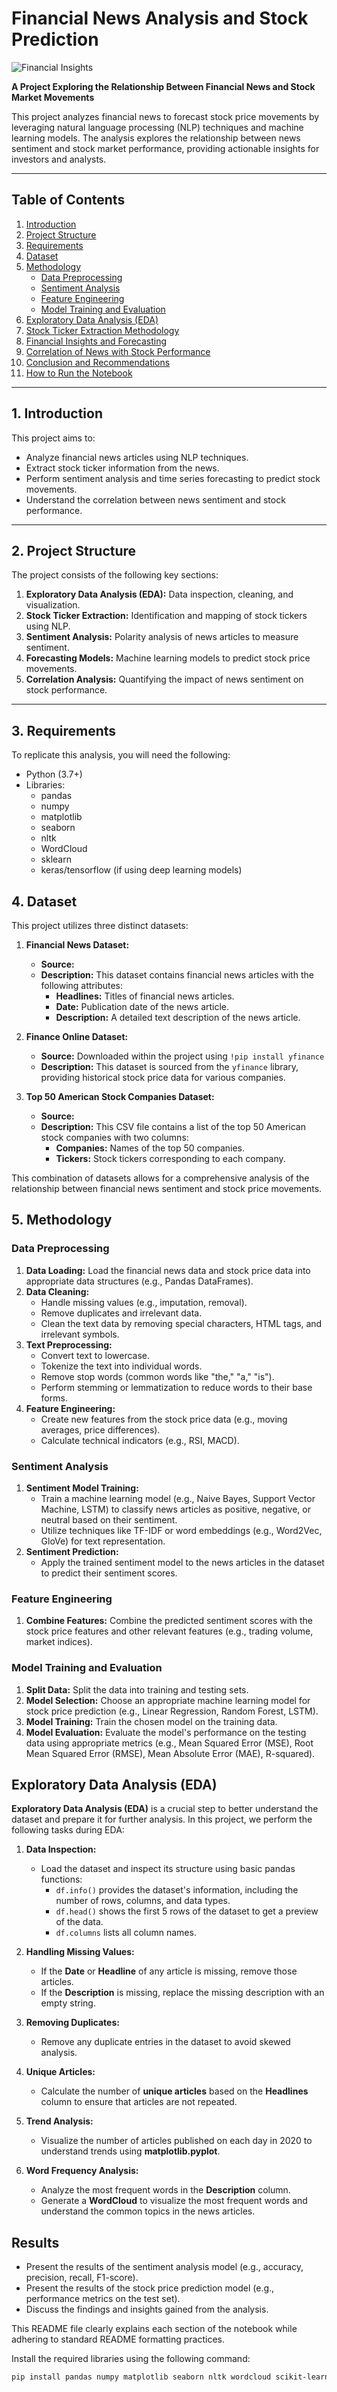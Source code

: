 # Financial News Analysis and Stock Prediction

![Financial Insights](images/stock1.jpg "Financial News Analysis")



**A Project Exploring the Relationship Between Financial News and Stock Market Movements**

This project analyzes financial news to forecast stock price movements by leveraging natural language processing (NLP) techniques and machine learning models. The analysis explores the relationship between news sentiment and stock market performance, providing actionable insights for investors and analysts.

---

## Table of Contents
1. [Introduction](#introduction)
2. [Project Structure](#project-structure)
3. [Requirements](#requirements)
4. [Dataset](#dataset)
5. [Methodology](#methodology)
    - [Data Preprocessing](#data-preprocessing)
    - [Sentiment Analysis](#sentiment-analysis)
    - [Feature Engineering](#feature-engineering)
    - [Model Training and Evaluation](#model-training-and-evaluation)
6. [Exploratory Data Analysis (EDA)](#exploratory-data-analysis-eda)
7. [Stock Ticker Extraction Methodology](#stock-ticker-extraction-methodology)
8. [Financial Insights and Forecasting](#financial-insights-and-forecasting)
9. [Correlation of News with Stock Performance](#correlation-of-news-with-stock-performance)
10. [Conclusion and Recommendations](#conclusion-and-recommendations)
11. [How to Run the Notebook](#how-to-run-the-notebook)

---

## 1. Introduction

This project aims to:
- Analyze financial news articles using NLP techniques.
- Extract stock ticker information from the news.
- Perform sentiment analysis and time series forecasting to predict stock movements.
- Understand the correlation between news sentiment and stock performance.

---

## 2. Project Structure

The project consists of the following key sections:
1. **Exploratory Data Analysis (EDA):** Data inspection, cleaning, and visualization.
2. **Stock Ticker Extraction:** Identification and mapping of stock tickers using NLP.
3. **Sentiment Analysis:** Polarity analysis of news articles to measure sentiment.
4. **Forecasting Models:** Machine learning models to predict stock price movements.
5. **Correlation Analysis:** Quantifying the impact of news sentiment on stock performance.

---

## 3. Requirements

To replicate this analysis, you will need the following:
- Python (3.7+)
- Libraries:
  - pandas
  - numpy
  - matplotlib
  - seaborn
  - nltk
  - WordCloud
  - sklearn
  - keras/tensorflow (if using deep learning models)

## 4. Dataset

This project utilizes three distinct datasets:

1. **Financial News Dataset:** 
    - **Source:** 
    - **Description:** This dataset contains financial news articles with the following attributes:
        - **Headlines:** Titles of financial news articles.
        - **Date:** Publication date of the news article.
        - **Description:** A detailed text description of the news article.

2. **Finance Online Dataset:**
    - **Source:** Downloaded within the project using `!pip install yfinance`
    - **Description:** This dataset is sourced from the `yfinance` library, providing historical stock price data for various companies.

3. **Top 50 American Stock Companies Dataset:**
    - **Source:** 
    - **Description:** This CSV file contains a list of the top 50 American stock companies with two columns:
        - **Companies:** Names of the top 50 companies.
        - **Tickers:** Stock tickers corresponding to each company. 

This combination of datasets allows for a comprehensive analysis of the relationship between financial news sentiment and stock price movements.
## 5. Methodology

### Data Preprocessing

1. **Data Loading:** Load the financial news data and stock price data into appropriate data structures (e.g., Pandas DataFrames).
2. **Data Cleaning:** 
    - Handle missing values (e.g., imputation, removal).
    - Remove duplicates and irrelevant data.
    - Clean the text data by removing special characters, HTML tags, and irrelevant symbols.
3. **Text Preprocessing:** 
    - Convert text to lowercase.
    - Tokenize the text into individual words.
    - Remove stop words (common words like "the," "a," "is").
    - Perform stemming or lemmatization to reduce words to their base forms.
4. **Feature Engineering:**
    - Create new features from the stock price data (e.g., moving averages, price differences).
    - Calculate technical indicators (e.g., RSI, MACD).

### Sentiment Analysis

1. **Sentiment Model Training:** 
    - Train a machine learning model (e.g., Naive Bayes, Support Vector Machine, LSTM) to classify news articles as positive, negative, or neutral based on their sentiment.
    - Utilize techniques like TF-IDF or word embeddings (e.g., Word2Vec, GloVe) for text representation.
2. **Sentiment Prediction:** 
    - Apply the trained sentiment model to the news articles in the dataset to predict their sentiment scores.

### Feature Engineering

1. **Combine Features:** Combine the predicted sentiment scores with the stock price features and other relevant features (e.g., trading volume, market indices).

### Model Training and Evaluation

1. **Split Data:** Split the data into training and testing sets.
2. **Model Selection:** Choose an appropriate machine learning model for stock price prediction (e.g., Linear Regression, Random Forest, LSTM).
3. **Model Training:** Train the chosen model on the training data.
4. **Model Evaluation:** Evaluate the model's performance on the testing data using appropriate metrics (e.g., Mean Squared Error (MSE), Root Mean Squared Error (RMSE), Mean Absolute Error (MAE), R-squared).


## Exploratory Data Analysis (EDA)
**Exploratory Data Analysis (EDA)** is a crucial step to better understand the dataset and prepare it for further analysis. In this project, we perform the following tasks during EDA:

1. **Data Inspection:**
   - Load the dataset and inspect its structure using basic pandas functions:
     - `df.info()` provides the dataset's information, including the number of rows, columns, and data types.
     - `df.head()` shows the first 5 rows of the dataset to get a preview of the data.
     - `df.columns` lists all column names.
   
2. **Handling Missing Values:**
   - If the **Date** or **Headline** of any article is missing, remove those articles.
   - If the **Description** is missing, replace the missing description with an empty string.

3. **Removing Duplicates:**
   - Remove any duplicate entries in the dataset to avoid skewed analysis.

4. **Unique Articles:**
   - Calculate the number of **unique articles** based on the **Headlines** column to ensure that articles are not repeated.

5. **Trend Analysis:**
   - Visualize the number of articles published on each day in 2020 to understand trends using **matplotlib.pyplot**.

6. **Word Frequency Analysis:**
   - Analyze the most frequent words in the **Description** column.
   - Generate a **WordCloud** to visualize the most frequent words and understand the common topics in the news articles.



## Results

- Present the results of the sentiment analysis model (e.g., accuracy, precision, recall, F1-score).
- Present the results of the stock price prediction model (e.g., performance metrics on the test set).
- Discuss the findings and insights gained from the analysis.




This README file clearly explains each section of the notebook while adhering to standard README formatting practices.


Install the required libraries using the following command:

```bash
pip install pandas numpy matplotlib seaborn nltk wordcloud scikit-learn tensorflow






